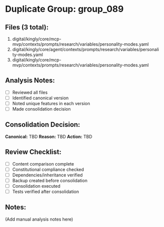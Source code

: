 # Duplicate Group: group_089

## Files (3 total):
1. digital/kingly/core/mcp-mvp/contexts/prompts/research/variables/personality-modes.yaml
2. digital/kingly/core/agent/contexts/prompts/research/variables/personality-modes.yaml
3. digital/kingly/core/mcp-mvp/contexts/prompts/research/variables/personality-modes.yaml

## Analysis Notes:
- [ ] Reviewed all files
- [ ] Identified canonical version
- [ ] Noted unique features in each version
- [ ] Made consolidation decision

## Consolidation Decision:
**Canonical:** TBD
**Reason:** TBD
**Action:** TBD

## Review Checklist:
- [ ] Content comparison complete
- [ ] Constitutional compliance checked
- [ ] Dependencies/inheritance verified
- [ ] Backup created before consolidation
- [ ] Consolidation executed
- [ ] Tests verified after consolidation

## Notes:
(Add manual analysis notes here)
